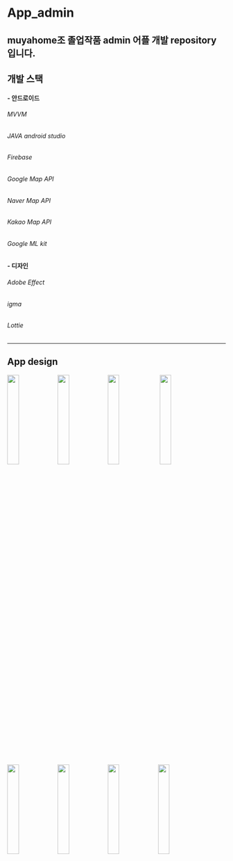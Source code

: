 # App_admin
muyahome조 졸업작품 admin 어플 개발 repository 입니다.
----------------------------

## 개발 스택
#### - 안드로이드
###### MVVM
###### JAVA android studio
###### Firebase
###### Google Map API
###### Naver Map API
###### Kakao Map API
###### Google ML kit
#### - 디자인
###### Adobe Effect
###### igma
###### Lottie
------------------------
## App design
<img width="23%" src="https://user-images.githubusercontent.com/84370295/173509309-5f99dd49-bf69-4684-9798-476a2bdfe455.jpg"/><img width="23%" src="https://user-images.githubusercontent.com/84370295/173509320-a887608b-670b-4003-9482-d72297b3e36f.jpg"/><img width="23%" src="https://user-images.githubusercontent.com/84370295/173509330-bb88e4cc-975b-49e9-bad9-eb3df6be83e4.jpg"/>
<img width="23%" src="https://user-images.githubusercontent.com/84370295/173509333-6c709999-d94e-4b37-90d2-6e80b3d708b7.jpg"/><img width="23%" src="https://user-images.githubusercontent.com/84370295/173509337-990e5632-d619-4400-9e81-22f94fcc8a02.jpg"/><img width="23%" src="https://user-images.githubusercontent.com/84370295/173509349-1b6584c5-a19b-4e8c-bb00-cd345de388dd.jpg"/><img width="23%" src="https://user-images.githubusercontent.com/84370295/173509355-e4d94637-e8e5-49be-b637-8d87bbb34479.jpg"/><img width="23%" src="https://user-images.githubusercontent.com/84370295/173509366-9277ff9f-8fe1-412a-a6d8-b7816c84222e.jpg"/>




